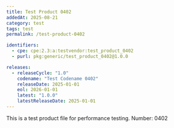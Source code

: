 ```yaml
---
title: Test Product 0402
addedAt: 2025-08-21
category: test
tags: test
permalink: /test-product-0402

identifiers:
  - cpe: cpe:2.3:a:testvendor:test_product_0402
  - purl: pkg:generic/test_product_0402@1.0.0

releases:
  - releaseCycle: "1.0"
    codename: "Test Codename 0402"
    releaseDate: 2025-01-01
    eol: 2026-01-01
    latest: "1.0.0"
    latestReleaseDate: 2025-01-01
---
```


This is a test product file for performance testing. Number: 0402
